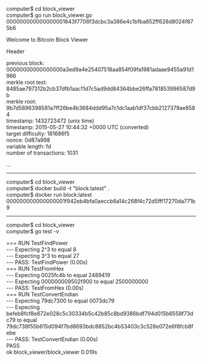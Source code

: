 computer$ cd block_viewer  
computer$ go run block_viewer.go 000000000000000001643f7706f3dcbc3a386e4c1bfba852ff628d8024f875b6  

Welcome to Bitcoin Block Viewer  

Header  

previous block:  00000000000000000a3ed9a4e25407518aa854f09fa1981adaae9455a91d1966  
merkle root test:  8485ae797312b2cb37dfb1aac11d7c5ad9dd84364bbe26ffa781853996587d9b  
merkle root:  9b7d5896398581a7ff26be4b3684ddd95a7c1dc1aab1df37cbb2127379ae8584  
timestamp:  1432723472 (unix time)  
timestamp:  2015-05-27 10:44:32 +0000 UTC (converted)  
target difficulty:  181686f5  
nonce:  0d87a998  
variable length:  fd  
number of transactions:  1031    

...  

-------------------------------------------------  

computer$ cd block_viewer  
computer$ docker build -t "block:latest" .  
computer$ docker run block:latest 000000000000000001f942eb4bfa0aeccb6a14c268f4c72d5fff17270da771b9  

-------------------------------------------------  

computer$ cd block_viewer  
computer$ go test -v  

=== RUN   TestFindPower  
--- Expecting 2^3 to equal 8  
--- Expecting 3^3 to equal 27  
--- PASS: TestFindPower (0.00s)  
=== RUN   TestFromHex  
--- Expecting 0025fc4b to equal 2489419  
--- Expecting 000000009502f900 to equal 2500000000  
--- PASS: TestFromHex (0.00s)  
=== RUN   TestConvertEndian  
--- Expecting 79dc7300 to equal 0073dc79  
--- Expecting befeb8fcf8e672e028c5c30334b5c42b85c8bd9386bdf794d015b6558f73dc79 to equal 79dc738f55b615d094f7bd8693bdc8852bc4b53403c3c528e072e6f8fcb8febe  
--- PASS: TestConvertEndian (0.00s)  
PASS  
ok  	block_viewer/block_viewer	0.019s  
 
